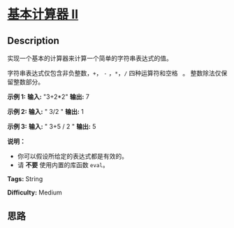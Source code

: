 # [基本计算器 II][title]

## Description

实现一个基本的计算器来计算一个简单的字符串表达式的值。

字符串表达式仅包含非负整数，`+`， `-` ，`*`，`/` 四种运算符和空格 ` `。 整数除法仅保留整数部分。

**示例  1:**
            **输入:** "3+2*2"    **输出:** 7    

**示例 2:**
            **输入:** " 3/2 "    **输出:** 1

**示例 3:**
            **输入:** " 3+5 / 2 "    **输出:** 5    

**说明：**

  * 你可以假设所给定的表达式都是有效的。
  * 请 **不要** 使用内置的库函数 `eval`。


**Tags:** String

**Difficulty:** Medium

## 思路

[title]: https://leetcode-cn.com/problems/basic-calculator-ii
